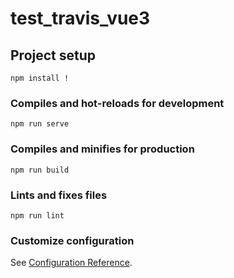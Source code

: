 <!--
 * @Descripttion: 
 * @Author: KarChinKong
 * @Date: 2020-12-29 02:07:12
 * @LastEditors: KarChinKong
 * @LastEditTime: 2020-12-29 14:33:31
-->
# test_travis_vue3

## Project setup
```
npm install !
```

### Compiles and hot-reloads for development
```
npm run serve
```

### Compiles and minifies for production
```
npm run build
```

### Lints and fixes files
```
npm run lint
```

### Customize configuration
See [Configuration Reference](https://cli.vuejs.org/config/).
